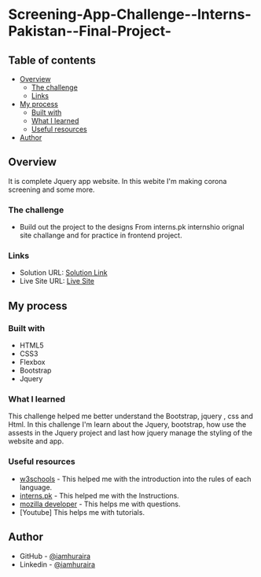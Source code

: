 # Screening-App-Challenge--Interns-Pakistan--Final-Project-


## Table of contents

- [Overview](#overview)
  - [The challenge](#the-challenge)
  - [Links](#links)
- [My process](#my-process)
  - [Built with](#built-with)
  - [What I learned](#what-i-learned)
  - [Useful resources](#useful-resources)
- [Author](#author)

## Overview

It is complete Jquery app  website. In this webite I'm making corona screening and some more. 

### The challenge

- Build out the project to the designs From interns.pk internshio orignal site challange  and for practice in frontend  project.

### Links

- Solution URL: [Solution Link](https://github.com/iamhuraira/Building-Screening-App-Challenge----Interns-Pakistan----Final-Project-)
- Live Site URL: [Live Site ](https://iamhuraira.github.io/Building-Screening-App-Challenge----Interns-Pakistan----Final-Project-/) 

## My process



### Built with

- HTML5
- CSS3
- Flexbox
- Bootstrap
- Jquery



### What I learned

This challenge helped me better understand the Bootstrap, jquery , css and Html. In this challenge I'm learn about the Jquery, bootstrap, how use the assests in the Jquery project  and last how jquery manage the styling of the website and app. 

### Useful resources

- [w3schools](https://www.w3schools.com/) - This helped me with the introduction into the rules of each language.
- [interns.pk](https://www.interns.pk/) - This helped me with the Instructions.
- [mozilla developer](https://developer.mozilla.org/) - This helps me with questions.
- [Youtube] This helps me with tutorials.

## Author

<!-- - Frontend Mentor - [@Huraira429](https://www.frontendmentor.io/profile/Huraira429) -->
- GitHub - [@iamhuraira](https://github.com/iamhuraira)
- Linkedin - [@iamhuraira](https://www.linkedin.com/in/iamhuraira)
<!-- - Twitter - [@i_am_huraira_](https://twitter.com/i_am_huraira_) -->
